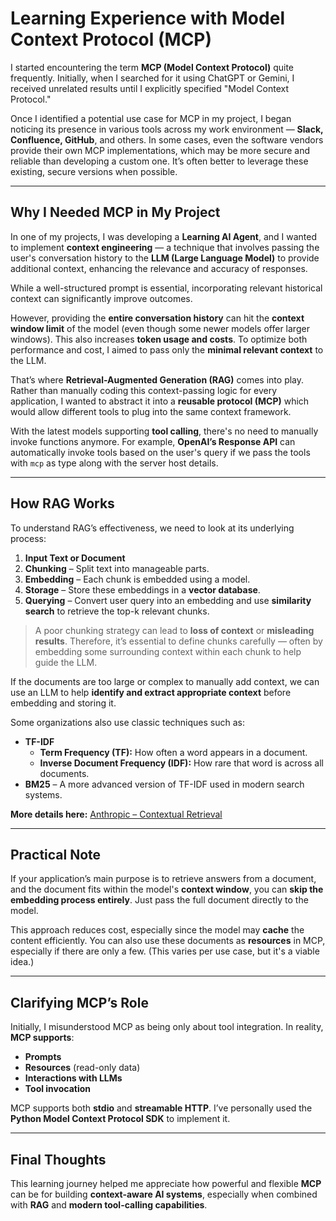# Learning Experience with Model Context Protocol (MCP)

I started encountering the term **MCP (Model Context Protocol)** quite frequently. Initially, when I searched for it using ChatGPT or Gemini, I received unrelated results until I explicitly specified "Model Context Protocol."

Once I identified a potential use case for MCP in my project, I began noticing its presence in various tools across my work environment — **Slack, Confluence, GitHub**, and others. In some cases, even the software vendors provide their own MCP implementations, which may be more secure and reliable than developing a custom one. It’s often better to leverage these existing, secure versions when possible.

---

## Why I Needed MCP in My Project

In one of my projects, I was developing a **Learning AI Agent**, and I wanted to implement **context engineering** — a technique that involves passing the user's conversation history to the **LLM (Large Language Model)** to provide additional context, enhancing the relevance and accuracy of responses.

While a well-structured prompt is essential, incorporating relevant historical context can significantly improve outcomes.

However, providing the **entire conversation history** can hit the **context window limit** of the model (even though some newer models offer larger windows). This also increases **token usage and costs**. To optimize both performance and cost, I aimed to pass only the **minimal relevant context** to the LLM.

That’s where **Retrieval-Augmented Generation (RAG)** comes into play. Rather than manually coding this context-passing logic for every application, I wanted to abstract it into a **reusable protocol (MCP)** which would allow different tools to plug into the same context framework.

With the latest models supporting **tool calling**, there's no need to manually invoke functions anymore. For example, **OpenAI’s Response API** can automatically invoke tools based on the user's query if we pass the tools with `mcp` as type along with the server host details.

---

## How RAG Works

To understand RAG’s effectiveness, we need to look at its underlying process:

1. **Input Text or Document**
2. **Chunking** – Split text into manageable parts.
3. **Embedding** – Each chunk is embedded using a model.
4. **Storage** – Store these embeddings in a **vector database**.
5. **Querying** – Convert user query into an embedding and use **similarity search** to retrieve the top-k relevant chunks.

> A poor chunking strategy can lead to **loss of context** or **misleading results**. Therefore, it’s essential to define chunks carefully — often by embedding some surrounding context within each chunk to help guide the LLM.

If the documents are too large or complex to manually add context, we can use an LLM to help **identify and extract appropriate context** before embedding and storing it.

Some organizations also use classic techniques such as:

- **TF-IDF**
  - **Term Frequency (TF):** How often a word appears in a document.
  - **Inverse Document Frequency (IDF):** How rare that word is across all documents.
- **BM25** – A more advanced version of TF-IDF used in modern search systems.

**More details here:** [Anthropic – Contextual Retrieval](https://www.anthropic.com/engineering/contextual-retrieval)

---

## Practical Note

If your application’s main purpose is to retrieve answers from a document, and the document fits within the model's **context window**, you can **skip the embedding process entirely**. Just pass the full document directly to the model.

This approach reduces cost, especially since the model may **cache** the content efficiently. You can also use these documents as **resources** in MCP, especially if there are only a few. (This varies per use case, but it's a viable idea.)

---

## Clarifying MCP’s Role

Initially, I misunderstood MCP as being only about tool integration. In reality, **MCP supports**:

- **Prompts**
- **Resources** (read-only data)
- **Interactions with LLMs**
- **Tool invocation**

MCP supports both **stdio** and **streamable HTTP**. I’ve personally used the **Python Model Context Protocol SDK** to implement it.

---

## Final Thoughts

This learning journey helped me appreciate how powerful and flexible **MCP** can be for building **context-aware AI systems**, especially when combined with **RAG** and **modern tool-calling capabilities**.
